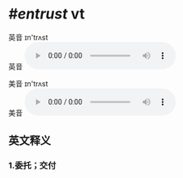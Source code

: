 # ***\#entrust*** vt
英音 ɪn'trʌst  
英音
<audio src="./media/entrust1_AAC.aac" controls="controls"></audio>

美音 ɪn'trʌst  
美音
<audio src="./media/entrust1_AAC.aac" controls="controls"></audio>



  

英文释义
---
### 1.**委托；交付**  


